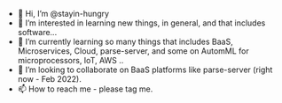 - 👋 Hi, I’m @stayin-hungry
- 👀 I’m interested in learning new things, in general, and that includes software...
- 🌱 I’m currently learning so many things that includes BaaS, Microservices, Cloud, parse-server, and some on AutomML for microprocessors, IoT, AWS ..
- 💞️ I’m looking to collaborate on BaaS platforms like parse-server (right now - Feb 2022). 
- 📫 How to reach me  - please tag me. 

<!---
stayin-hungry/stayin-hungry is a ✨ special ✨ repository because its `README.md` (this file) appears on your GitHub profile.
You can click the Preview link to take a look at your changes.
--->
